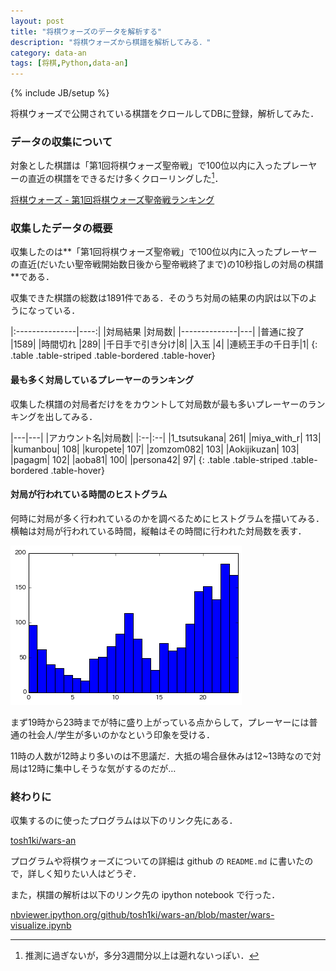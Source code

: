 ```yaml
---
layout: post
title: "将棋ウォーズのデータを解析する"
description: "将棋ウォーズから棋譜を解析してみる．"
category: data-an
tags: [将棋,Python,data-an]
---
```

{% include JB/setup %}

将棋ウォーズで公開されている棋譜をクロールしてDBに登録，解析してみた．


### データの収集について
対象とした棋譜は「第1回将棋ウォーズ聖帝戦」で100位以内に入ったプレーヤーの直近の棋譜をできるだけ多くクローリングした[^recentry]．

[^recentry]:推測に過ぎないが，多分3週間分以上は遡れないっぽい．

[将棋ウォーズ - 第1回将棋ウォーズ聖帝戦ランキング](http://shogiwars.heroz.jp/events/seitei)

### 収集したデータの概要
収集したのは**「第1回将棋ウォーズ聖帝戦」で100位以内に入ったプレーヤーの直近(だいたい聖帝戦開始数日後から聖帝戦終了まで)の10秒指しの対局の棋譜**である．

収集できた棋譜の総数は1891件である．そのうち対局の結果の内訳は以下のようになっている．

|:---------------|----:|
|対局結果       |対局数|
|--------------|---|
|普通に投了      |1589|
|時間切れ        |289|
|千日手で引き分け|8|
|入玉            |4|
|連続王手の千日手|1|
{: .table .table-striped .table-bordered .table-hover}


#### 最も多く対局しているプレーヤーのランキング
収集した棋譜の対局者だけををカウントして対局数が最も多いプレーヤーのランキングを出してみる．

|---|---|
|アカウント名|対局数|
|:--|:--|
|1_tsutsukana| 261|
|miya_with_r| 113|
|kumanbou| 108|
|kuropete| 107|
|zomzom082| 103|
|Aokijikuzan| 103|
|pagagm| 102|
|aoba81| 100|
|persona42| 97|
{: .table .table-striped .table-bordered .table-hover}

#### 対局が行われている時間のヒストグラム
何時に対局が多く行われているのかを調べるためにヒストグラムを描いてみる．横軸は対局が行われている時間，縦軸はその時間に行われた対局数を表す．

![](/image/2014-10-31/hist-hour.png)

まず19時から23時までが特に盛り上がっている点からして，プレーヤーには普通の社会人/学生が多いのかなという印象を受ける．

11時の人数が12時より多いのは不思議だ．大抵の場合昼休みは12~13時なので対局は12時に集中しそうな気がするのだが…


### 終わりに
収集するのに使ったプログラムは以下のリンク先にある．

[tosh1ki/wars-an](https://github.com/tosh1ki/wars-an)

プログラムや将棋ウォーズについての詳細は github の `README.md` に書いたので，詳しく知りたい人はどうぞ．

また，棋譜の解析は以下のリンク先の ipython notebook で行った．

[nbviewer.ipython.org/github/tosh1ki/wars-an/blob/master/wars-visualize.ipynb](http://nbviewer.ipython.org/github/tosh1ki/wars-an/blob/master/wars-visualize.ipynb)
